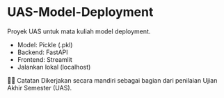 # UAS-Model-Deployment

Proyek UAS untuk mata kuliah model deployment.
- Model: Pickle (.pkl)
- Backend: FastAPI
- Frontend: Streamlit
- Jalankan lokal (localhost)

🙋‍♀️ Catatan
Dikerjakan secara mandiri sebagai bagian dari penilaian Ujian Akhir Semester (UAS).
